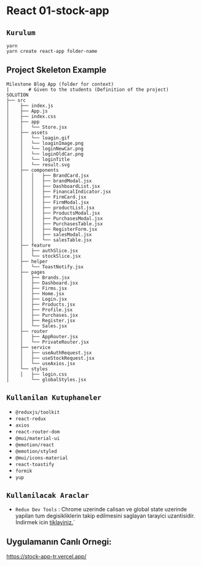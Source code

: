 # React 01-stock-app

## `Kurulum`

```
yarn
yarn create react-app folder-name
```

## Project Skeleton Example

```
Milestone Blog App (folder for context)
|       # Given to the students (Definition of the project)
SOLUTION
├── src
│    ├── index.js
│    ├── App.js
│    ├── index.css
│    ├── app
│    │   └── Store.jsx
│    ├── assets
│    │   └── loagin.gif
│    │   └── loaginImage.png
│    │   └── loginNewCar.png
│    │   └── loginOldCar.png
│    │   └── loginTitle
│    │   └── result.svg
│    ├── components
│    │   │   ├── BrandCard.jsx
│    │   │   ├── brandModal.jsx
│    │   │   ├── DashboardList.jsx
│    │   │   ├── FinancalIndicator.jsx
│    │   │   ├── FirmCard.jsx
│    │   │   ├── FirmModal.jsx
│    │   │   ├── productList.jsx
│    │   │   ├── ProductsModal.jsx
│    │   │   ├── PurchasesModal.jsx
│    │   │   ├── PurchasesTable.jsx
│    │   │   ├── RegisterForm.jsx
│    │   │   ├── salesModal.jsx
│    │   │   └── salesTable.jsx
│    ├── feature
│    │   ├── authSlice.jsx
│    │   └── stockSlice.jsx
│    ├── helper
│    │   └── ToastNotify.jsx
│    ├── pages
│    │   ├── Brands.jsx
│    │   ├── Dashboard.jsx
│    │   ├── Firms.jsx
│    │   ├── Home.jsx
│    │   ├── Login.jsx
│    │   ├── Products.jsx
│    │   ├── Profile.jsx
│    │   ├── Purchases.jsx
│    │   ├── Register.jsx
│    │   └── Sales.jsx
│    ├── router
│    │   ├── AppRouter.jsx
│    │   └── PrivateRouter.jsx
│    ├── service
│    │   ├── useAuthRequest.jsx
│    │   ├── useStockRequest.jsx
│    │   └── useAxios.jsx
│    └── styles
│    │   ├── login.css
│        └── globalStyles.jsx
```

## `Kullanilan Kutuphaneler`

- `@reduxjs/toolkit`
- `react-redux`
- `axios`
- `react-router-dom`
- `@mui/material-ui`
- `@emotion/react`
- `@emotion/styled`
- `@mui/icons-material`
- `react-toastify`
- `formik`
- `yup`

## `Kullanilacak Araclar`

- `Redux Dev Tools` : Chrome uzerinde calisan ve global state uzerinde yapilan tum degisikliklerin takip edilmesini saglayan tarayici uzantisidir. Indirmek icin [tiklayiniz.](https://chrome.google.com/webstore/detail/redux-devtools/lmhkpmbekcpmknklioeibfkpmmfibljd?utm_source=chrome-ntp-icon)`

## Uygulamanın Canlı Ornegi:

https://stock-app-tr.vercel.app/
